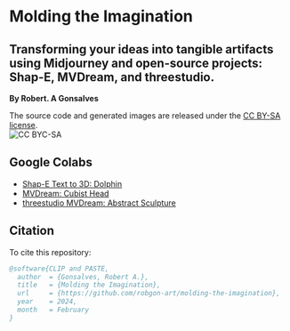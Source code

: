 # **Molding the Imagination**
## Transforming your ideas into tangible artifacts using Midjourney and open-source projects: Shap-E, MVDream, and threestudio.

**By Robert. A Gonsalves**</br>

The source code and generated images are released under the [CC BY-SA license](https://creativecommons.org/licenses/by-sa/4.0/).</br>
![CC BYC-SA](https://licensebuttons.net/l/by-sa/3.0/88x31.png)

## Google Colabs
* [Shap-E Text to 3D: Dolphin](https://github.com/robgon-art/molding-the-imagination/blob/main/Shap_E_Text_to_3d_Dolphin.ipynb)
* [MVDream: Cubist Head](https://colab.research.google.com/github/robgon-art/molding-the-imagination/blob/main/MVDream_Cubist_Head.ipynb)
* [threestudio MVDream: Abstract Sculpture](https://colab.research.google.com/github/robgon-art/molding-the-imagination/blob/main/threestudio_MVDream_Abstract_Sculpture.ipynb)

## Citation
To cite this repository:

```bibtex
@software{CLIP and PASTE,
  author  = {Gonsalves, Robert A.},
  title   = {Molding the Imagination},
  url     = {https://github.com/robgon-art/molding-the-imagination},
  year    = 2024,
  month   = February
}
```
